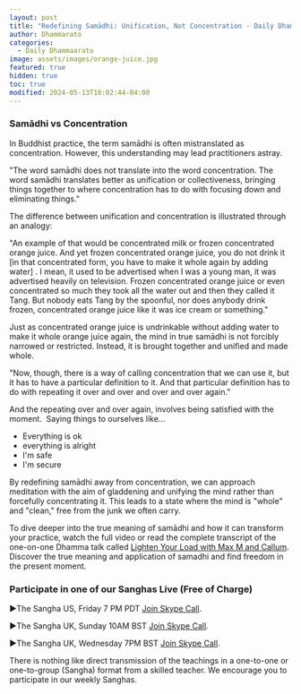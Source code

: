 ```yaml
---
layout: post
title: "Redefining Samādhi: Unification, Not Concentration - Daily Dhammarato"
author: Dhammarato
categories:
  - Daily Dhammaarato
image: assets/images/orange-juice.jpg
featured: true
hidden: true
toc: true
modified: 2024-05-13T10:02:44-04:00
---
```



### Samādhi vs Concentration

In Buddhist practice, the term samādhi is often mistranslated as concentration. However, this understanding may lead practitioners astray.

"The word samādhi does not translate into the word concentration. The word samādhi translates better as unification or collectiveness, bringing things together to where concentration has to do with focusing down and eliminating things."

The difference between unification and concentration is illustrated through an analogy:

"An example of that would be concentrated milk or frozen concentrated orange juice. And yet frozen concentrated orange juice, you do not drink it [in that concentrated form, you have to make it whole again by adding water] . I mean, it used to be advertised when I was a young man, it was advertised heavily on television. Frozen concentrated orange juice or even concentrated so much they took all the water out and then they called it Tang. But nobody eats Tang by the spoonful, nor does anybody drink frozen, concentrated orange juice like it was ice cream or something."

Just as concentrated orange juice is undrinkable without adding water to make it whole orange juice again, the mind in true samādhi is not forcibly narrowed or restricted. Instead, it is brought together and unified and made whole.

"Now, though, there is a way of calling concentration that we can use it, but it has to have a particular definition to it. And that particular definition has to do with repeating it over and over and over and over again."

And the repeating over and over again, involves being satisfied with the moment.  Saying things to ourselves like...  

- Everything is ok
- everything is alright
- I'm safe
- I'm secure

By redefining samādhi away from concentration, we can approach meditation with the aim of gladdening and unifying the mind rather than forcefully concentrating it. This leads to a state where the mind is "whole" and "clean," free from the junk we often carry.

To dive deeper into the true meaning of samādhi and how it can transform your practice, watch the full video or read the complete transcript of the one-on-one Dhamma talk called [Lighten Your Load with Max M and Callum](https://dhammarato.com/lighten-your-load-max-m-1-with-callum-04-17-24-K3pKFtdnwD0/). Discover the true meaning and application of samadhi and find freedom in the present moment.


### Participate in one of our Sanghas Live (Free of Charge)

<p>►The Sangha US, Friday 7 PM PDT <a href="https://join.skype.com/uyYzUwJ3e3TO">Join Skype Call</a>.</p>

<p>►The Sangha UK, Sunday 10AM BST <a href="https://join.skype.com/w6nFHnra6vdh">Join Skype Call</a>.</p>

<p>►The Sangha UK, Wednesday 7PM BST <a href="https://join.skype.com/w6nFHnra6vdh">Join Skype Call</a>.</p>

There is nothing like direct transmission of the teachings in a one-to-one or one-to-group (Sangha) format from a skilled teacher.   We encourage you to participate in our weekly Sanghas.




